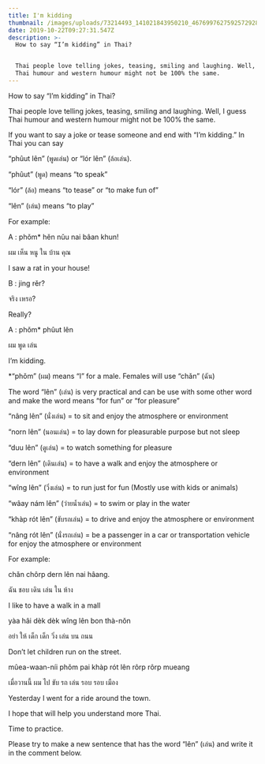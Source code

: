 ```yaml
---
title: I'm kidding
thumbnail: /images/uploads/73214493_141021843950210_4676997627592572928_o.jpg
date: 2019-10-22T09:27:31.547Z
description: >-
  How to say “I’m kidding” in Thai?


  Thai people love telling jokes, teasing, smiling and laughing. Well, I guess
  Thai humour and western humour might not be 100% the same.
---
```

How to say “I’m kidding” in Thai?



Thai people love telling jokes, teasing, smiling and laughing. Well, I guess Thai humour and western humour might not be 100% the same.



If you want to say a joke or tease someone and end with “I’m kidding.” In Thai you can say

“phûut lên” (พูดเล่น) or “lór lên” (ล้อเล่น).



“phûut” (พูด) means “to speak”

“lór” (ล้อ) means “to tease” or “to make fun of”

“lên” (เล่น) means “to play”



For example:



A : phǒm* hěn nǔu nai bâan khun!

ผม เห็น หนู ใน บ้าน คุณ

I saw a rat in your house!

B : jing rěr?

จริง เหรอ?

Really?

A : phǒm* phûut lên

ผม พูด เล่น

I’m kidding.



\*“phǒm” (ผม) means “I” for a male. Females will use “chǎn” (ฉัน)



The word “lên” (เล่น) is very practical and can be use with some other word and make the word means “for fun” or “for pleasure”



“nâng lên” (นั่งเล่น) = to sit and enjoy the atmosphere or environment

“norn lên” (นอนเล่น) = to lay down for pleasurable purpose but not sleep

“duu lên” (ดูเล่น) = to watch something for pleasure

“dern lên” (เดินเล่น) = to have a walk and enjoy the atmosphere or environment

“wîng lên” (วิ่งเล่น) = to run just for fun (Mostly use with kids or animals)

“wâay nám lên” (ว่ายน้ำเล่น) = to swim or play in the water

“khàp rót lên” (ขับรถเล่น) = to drive and enjoy the atmosphere or environment

“nâng rót lên” (นั่งรถเล่น) = be a passenger in a car or transportation vehicle for enjoy the atmosphere or environment



For example:



chǎn chôrp dern lên nai hâang.

ฉัน ชอบ เดิน เล่น ใน ห้าง

I like to have a walk in a mall



yàa hâi dèk dèk wîng lên bon thà-nǒn

อย่า ให้ เด็ก เด็ก วิ่ง เล่น บน ถนน

Don’t let children run on the street.



mûea-waan-níi phǒm pai khàp rót lên rôrp rôrp mueang

เมื่อวานนี้ ผม ไป ขับ รถ เล่น รอบ รอบ เมือง

Yesterday I went for a ride around the town.



I hope that will help you understand more Thai.

Time to practice.



Please try to make a new sentence that has the word “lên” (เล่น) and write it in the comment below.
